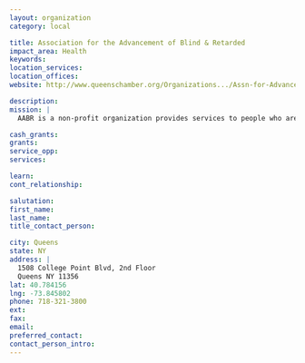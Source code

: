 ```yaml
---
layout: organization
category: local

title: Association for the Advancement of Blind & Retarded
impact_area: Health
keywords: 
location_services: 
location_offices: 
website: http://www.queenschamber.org/Organizations.../Assn-for-Advancement-of-Bli

description: 
mission: |
  AABR is a non-profit organization provides services to people who are blind and mentally retarded or who have autism in the New York Metropolitan area.

cash_grants: 
grants: 
service_opp: 
services: 

learn: 
cont_relationship: 

salutation: 
first_name: 
last_name: 
title_contact_person: 

city: Queens
state: NY
address: |
  1508 College Point Blvd, 2nd Floor    
  Queens NY 11356
lat: 40.784156
lng: -73.845802
phone: 718-321-3800
ext: 
fax: 
email: 
preferred_contact: 
contact_person_intro: 
---
```

